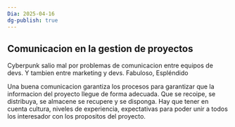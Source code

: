 ```yaml
---
Dia: 2025-04-16
dg-publish: true
---
```

## Comunicacion en la gestion de proyectos 
Cyberpunk salio mal por problemas de comunicacion entre equipos de devs. Y tambien entre marketing y devs. Fabuloso, Espléndido

Una buena comunicacion garantiza los procesos para garantizar que la informacion del proyecto llegue de forma adecuada. Que se recoipe, se distribuya, se almacene se recupere y se disponga. 
Hay que tener en cuenta cultura, niveles de experiencia, expectativas para poder unir a todos los interesador con los propositos del proyecto.